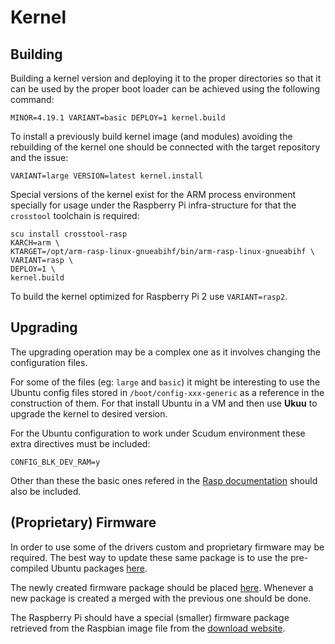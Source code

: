# Kernel

## Building

Building a kernel version and deploying it to the proper directories so that it can be used
by the proper boot loader can be achieved using the following command:

    MINOR=4.19.1 VARIANT=basic DEPLOY=1 kernel.build

To install a previously build kernel image (and modules) avoiding the rebuilding of the kernel
one should be connected with the target repository and the issue:

    VARIANT=large VERSION=latest kernel.install

Special versions of the kernel exist for the ARM process environment specially for usage under
the Raspberry Pi infra-structure for that the `crosstool` toolchain is required:

    scu install crosstool-rasp
    KARCH=arm \
    KTARGET=/opt/arm-rasp-linux-gnueabihf/bin/arm-rasp-linux-gnueabihf \
    VARIANT=rasp \
    DEPLOY=1 \
    kernel.build

To build the kernel optimized for Raspberry Pi 2 use `VARIANT=rasp2`.

## Upgrading

The upgrading operation may be a complex one as it involves changing the configuration files.

For some of the files (eg: `large` and `basic`) it might be interesting to use the Ubuntu config files stored in `/boot/config-xxx-generic` as a reference in the construction of them. For that install Ubuntu in a VM and then use **Ukuu** to upgrade the kernel to desired version.

For the Ubuntu configuration to work under Scudum environment these extra directives must be included:

``
CONFIG_BLK_DEV_RAM=y
``

Other than these the basic ones refered in the [Rasp documentation](rasp.md#kernel-configuration-file) should also be included.

## (Proprietary) Firmware

In order to use some of the drivers custom and proprietary firmware may be required. The best way to
update these same package is to use the pre-compiled Ubuntu packages [here](https://packages.ubuntu.com/bionic/linux-firmware).

The newly created firmware package should be placed [here](https://github.com/hivesolutions/patches/tree/master/firmware). Whenever
a new package is created a merged with the previous one should be done.

The Raspberry Pi should have a special (smaller) firmware package retrieved from the Raspbian image file from the [download website](https://www.raspberrypi.org/downloads/raspbian/).
